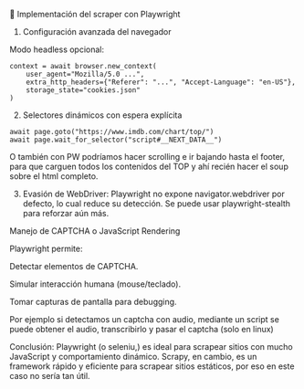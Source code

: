 🔧 Implementación del scraper con Playwright
1. Configuración avanzada del navegador

Modo headless opcional:
```
context = await browser.new_context(
    user_agent="Mozilla/5.0 ...",
    extra_http_headers={"Referer": "...", "Accept-Language": "en-US"},
    storage_state="cookies.json"
)
```


2. Selectores dinámicos con espera explícita

```
await page.goto("https://www.imdb.com/chart/top/")
await page.wait_for_selector("script#__NEXT_DATA__")
```
O también con PW podríamos hacer scrolling e ir bajando hasta el footer, para que carguen todos los contenidos del TOP y ahí recién hacer el soup sobre el html completo.

3. Evasión de WebDriver: Playwright no expone navigator.webdriver por defecto, lo cual reduce su detección. Se puede usar playwright-stealth para reforzar aún más.

Manejo de CAPTCHA o JavaScript Rendering

Playwright permite:

Detectar elementos de CAPTCHA.

Simular interacción humana (mouse/teclado).

Tomar capturas de pantalla para debugging.

Por ejemplo si detectamos un captcha con audio, mediante un script se puede obtener el audio, transcribirlo y pasar el captcha (solo en linux)

Conclusión: Playwright (o seleniu,) es ideal para scrapear sitios con mucho JavaScript y comportamiento dinámico.
Scrapy, en cambio, es un framework rápido y eficiente para scrapear sitios estáticos, por eso en este caso no sería tan útil.